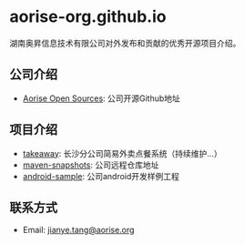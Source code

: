 # aorise-org.github.io  
湖南奥昇信息技术有限公司对外发布和贡献的优秀开源项目介绍。  

## 公司介绍
- [Aorise Open Sources](https://github.com/aorise-org): 公司开源Github地址


## 项目介绍
- [takeaway](https://aorise-org.github.io/takeaway/): 长沙分公司简易外卖点餐系统（持续维护...）
- [maven-snapshots](https://github.com/aorise-org/maven-snapshots): 公司远程仓库地址
- [android-sample](https://github.com/aorise-org/android-sample): 公司android开发样例工程


## 联系方式
- Email: [jianye.tang@aorise.org](mailto:jianye.tang@aoirse.org)
